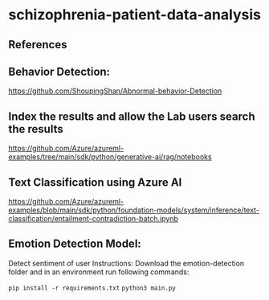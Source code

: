 # schizophrenia-patient-data-analysis

## References
## Behavior Detection:

https://github.com/ShoupingShan/Abnormal-behavior-Detection 

## Index the results and allow the Lab users search the results

https://github.com/Azure/azureml-examples/tree/main/sdk/python/generative-ai/rag/notebooks

## Text Classification using Azure AI

https://github.com/Azure/azureml-examples/blob/main/sdk/python/foundation-models/system/inference/text-classification/entailment-contradiction-batch.ipynb

## Emotion Detection Model:
Detect sentiment of user
Instructions: 
Download the emotion-detection folder and in an environment run following commands:

 ```pip install -r requirements.txt```
 ```python3 main.py```
